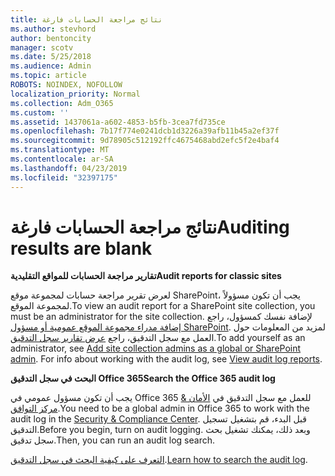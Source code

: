 ```yaml
---
title: نتائج مراجعة الحسابات فارغة
ms.author: stevhord
author: bentoncity
manager: scotv
ms.date: 5/25/2018
ms.audience: Admin
ms.topic: article
ROBOTS: NOINDEX, NOFOLLOW
localization_priority: Normal
ms.collection: Adm_O365
ms.custom: ''
ms.assetid: 1437061a-a602-4853-b5fb-3cea7fd735ce
ms.openlocfilehash: 7b17f774e0241dcb1d3226a39afb11b45a2ef37f
ms.sourcegitcommit: 9d78905c512192ffc4675468abd2efc5f2e4baf4
ms.translationtype: MT
ms.contentlocale: ar-SA
ms.lasthandoff: 04/23/2019
ms.locfileid: "32397175"
---
```

# <a name="auditing-results-are-blank"></a><span data-ttu-id="ee4de-102">نتائج مراجعة الحسابات فارغة</span><span class="sxs-lookup"><span data-stu-id="ee4de-102">Auditing results are blank</span></span>

 <span data-ttu-id="ee4de-103">**تقارير مراجعة الحسابات للمواقع التقليدية**</span><span class="sxs-lookup"><span data-stu-id="ee4de-103">**Audit reports for classic sites**</span></span>
  
<span data-ttu-id="ee4de-104">لعرض تقرير مراجعة حسابات لمجموعة موقع SharePoint، يجب أن تكون مسؤولاً لمجموعة الموقع.</span><span class="sxs-lookup"><span data-stu-id="ee4de-104">To view an audit report for a SharePoint site collection, you must be an administrator for the site collection.</span></span> <span data-ttu-id="ee4de-105">لإضافة نفسك كمسؤول، راجع [إضافة مدراء مجموعة الموقع عمومية أو مسؤول SharePoint](https://go.microsoft.com/fwlink/?linkid=869390). لمزيد من المعلومات حول العمل مع سجل التدقيق، راجع [عرض تقارير سجل التدقيق](https://go.microsoft.com/fwlink/?linkid=395237).</span><span class="sxs-lookup"><span data-stu-id="ee4de-105">To add yourself as an administrator, see [Add site collection admins as a global or SharePoint admin](https://go.microsoft.com/fwlink/?linkid=869390). For info about working with the audit log, see [View audit log reports](https://go.microsoft.com/fwlink/?linkid=395237).</span></span> 
  
 <span data-ttu-id="ee4de-106">**البحث في سجل التدقيق Office 365**</span><span class="sxs-lookup"><span data-stu-id="ee4de-106">**Search the Office 365 audit log**</span></span>
  
<span data-ttu-id="ee4de-107">يجب أن تكون مسؤول عمومي في Office 365 للعمل مع سجل التدقيق في [الأمان &amp; مركز التوافق](https://protection.office.com).</span><span class="sxs-lookup"><span data-stu-id="ee4de-107">You need to be a global admin in Office 365 to work with the audit log in the [Security &amp; Compliance Center](https://protection.office.com).</span></span> <span data-ttu-id="ee4de-108">قبل البدء، قم بتشغيل تسجيل التدقيق.</span><span class="sxs-lookup"><span data-stu-id="ee4de-108">Before you begin, turn on audit logging.</span></span> <span data-ttu-id="ee4de-109">وبعد ذلك، يمكنك تشغيل بحث سجل تدقيق.</span><span class="sxs-lookup"><span data-stu-id="ee4de-109">Then, you can run an audit log search.</span></span> 
  
<span data-ttu-id="ee4de-110">[التعرف على كيفية البحث في سجل التدقيق](https://go.microsoft.com/fwlink/?linkid=708432).</span><span class="sxs-lookup"><span data-stu-id="ee4de-110">[Learn how to search the audit log](https://go.microsoft.com/fwlink/?linkid=708432).</span></span>
  

